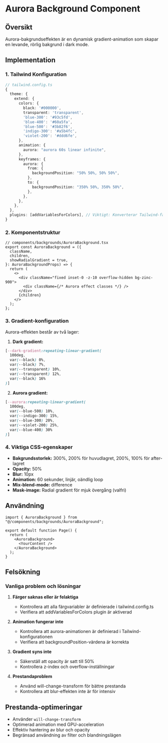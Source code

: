 # Aurora Background Component

## Översikt
Aurora-bakgrundseffekten är en dynamisk gradient-animation som skapar en levande, rörlig bakgrund i dark mode.

## Implementation

### 1. Tailwind Konfiguration
```typescript
// tailwind.config.ts
{
  theme: {
    extend: {
      colors: {
        black: '#000000',
        transparent: 'transparent',
        'blue-300': '#93c5fd',
        'blue-400': '#60a5fa',
        'blue-500': '#3b82f6',
        'indigo-300': '#a5b4fc',
        'violet-200': '#ddd6fe',
      },
      animation: {
        aurora: "aurora 60s linear infinite",
      },
      keyframes: {
        aurora: {
          from: {
            backgroundPosition: "50% 50%, 50% 50%",
          },
          to: {
            backgroundPosition: "350% 50%, 350% 50%",
          },
        },
      },
    },
  },
  plugins: [addVariablesForColors], // Viktigt: Konverterar Tailwind-färger till CSS-variabler
}
```

### 2. Komponentstruktur
```tsx
// components/backgrounds/AuroraBackground.tsx
export const AuroraBackground = ({
  className,
  children,
  showRadialGradient = true,
}: AuroraBackgroundProps) => {
  return (
    <>
      <div className="fixed inset-0 -z-10 overflow-hidden bg-zinc-900">
        <div className={/* Aurora effect classes */} />
      </div>
      {children}
    </>
  );
};
```

### 3. Gradient-konfiguration
Aurora-effekten består av två lager:
1. **Dark gradient:**
```css
[--dark-gradient:repeating-linear-gradient(
  100deg,
  var(--black) 0%,
  var(--black) 7%,
  var(--transparent) 10%,
  var(--transparent) 12%,
  var(--black) 16%
)]
```

2. **Aurora gradient:**
```css
[--aurora:repeating-linear-gradient(
  100deg,
  var(--blue-500) 10%,
  var(--indigo-300) 15%,
  var(--blue-300) 20%,
  var(--violet-200) 25%,
  var(--blue-400) 30%
)]
```

### 4. Viktiga CSS-egenskaper
- **Bakgrundsstorlek:** 300%, 200% för huvudlagret, 200%, 100% för after-lagret
- **Opacity:** 50%
- **Blur:** 10px
- **Animation:** 60 sekunder, linjär, oändlig loop
- **Mix-blend-mode:** difference
- **Mask-image:** Radial gradient för mjuk övergång (valfri)

## Användning
```tsx
import { AuroraBackground } from "@/components/backgrounds/AuroraBackground";

export default function Page() {
  return (
    <AuroraBackground>
      <YourContent />
    </AuroraBackground>
  );
}
```

## Felsökning

### Vanliga problem och lösningar

1. **Färger saknas eller är felaktiga**
   - Kontrollera att alla färgvariabler är definierade i tailwind.config.ts
   - Verifiera att addVariablesForColors plugin är aktiverad

2. **Animation fungerar inte**
   - Kontrollera att aurora-animationen är definierad i Tailwind-konfigurationen
   - Verifiera att backgroundPosition-värdena är korrekta

3. **Gradient syns inte**
   - Säkerställ att opacity är satt till 50%
   - Kontrollera z-index och overflow-inställningar

4. **Prestandaproblem**
   - Använd will-change-transform för bättre prestanda
   - Kontrollera att blur-effekten inte är för intensiv

## Prestanda-optimeringar
- Använder `will-change-transform`
- Optimerad animation med GPU-acceleration
- Effektiv hantering av blur och opacity
- Begränsad användning av filter och blandningslägen 